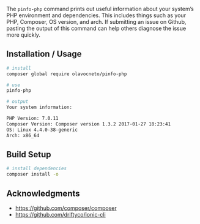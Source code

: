 The ```pinfo-php``` command prints out useful information about your system’s PHP environment and dependencies. This includes things such as your PHP, Composer, OS version, and arch. If submitting an issue on Github, pasting the output of this command can help others diagnose the issue more quickly.

## Installation / Usage

``` bash
# install
composer global require olavocneto/pinfo-php

# use
pinfo-php

# output
Your system information:

PHP Version: 7.0.11
Composer Version: Composer version 1.3.2 2017-01-27 18:23:41
OS: Linux 4.4.0-38-generic
Arch: x86_64

```

## Build Setup

``` bash
# install dependencies
composer install -o
```

## Acknowledgments
- https://github.com/composer/composer
- https://github.com/driftyco/ionic-cli